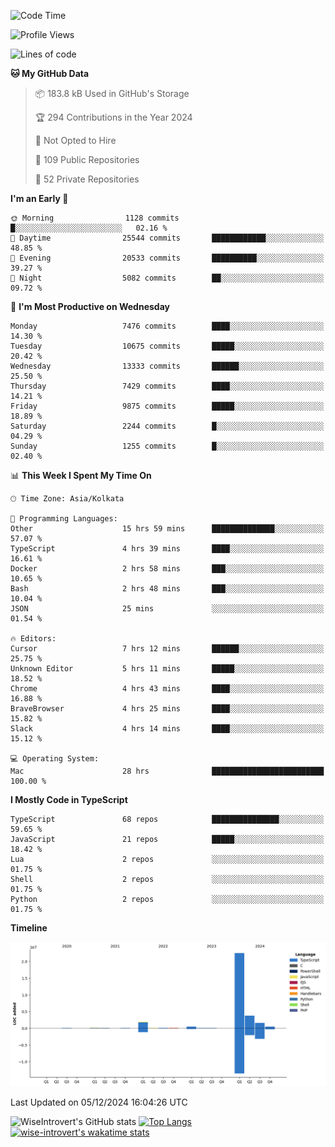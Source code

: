 <!--START_SECTION:waka-->
![Code Time](http://img.shields.io/badge/Code%20Time-1%2C929%20hrs%2016%20mins-blue)

![Profile Views](http://img.shields.io/badge/Profile%20Views-0-blue)

![Lines of code](https://img.shields.io/badge/From%20Hello%20World%20I%27ve%20Written-31.4%20million%20lines%20of%20code-blue)

**🐱 My GitHub Data** 

> 📦 183.8 kB Used in GitHub's Storage 
 > 
> 🏆 294 Contributions in the Year 2024
 > 
> 🚫 Not Opted to Hire
 > 
> 📜 109 Public Repositories 
 > 
> 🔑 52 Private Repositories 
 > 
**I'm an Early 🐤** 

```text
🌞 Morning                1128 commits        █░░░░░░░░░░░░░░░░░░░░░░░░   02.16 % 
🌆 Daytime                25544 commits       ████████████░░░░░░░░░░░░░   48.85 % 
🌃 Evening                20533 commits       ██████████░░░░░░░░░░░░░░░   39.27 % 
🌙 Night                  5082 commits        ██░░░░░░░░░░░░░░░░░░░░░░░   09.72 % 
```
📅 **I'm Most Productive on Wednesday** 

```text
Monday                   7476 commits        ████░░░░░░░░░░░░░░░░░░░░░   14.30 % 
Tuesday                  10675 commits       █████░░░░░░░░░░░░░░░░░░░░   20.42 % 
Wednesday                13333 commits       ██████░░░░░░░░░░░░░░░░░░░   25.50 % 
Thursday                 7429 commits        ████░░░░░░░░░░░░░░░░░░░░░   14.21 % 
Friday                   9875 commits        █████░░░░░░░░░░░░░░░░░░░░   18.89 % 
Saturday                 2244 commits        █░░░░░░░░░░░░░░░░░░░░░░░░   04.29 % 
Sunday                   1255 commits        █░░░░░░░░░░░░░░░░░░░░░░░░   02.40 % 
```


📊 **This Week I Spent My Time On** 

```text
🕑︎ Time Zone: Asia/Kolkata

💬 Programming Languages: 
Other                    15 hrs 59 mins      ██████████████░░░░░░░░░░░   57.07 % 
TypeScript               4 hrs 39 mins       ████░░░░░░░░░░░░░░░░░░░░░   16.61 % 
Docker                   2 hrs 58 mins       ███░░░░░░░░░░░░░░░░░░░░░░   10.65 % 
Bash                     2 hrs 48 mins       ███░░░░░░░░░░░░░░░░░░░░░░   10.04 % 
JSON                     25 mins             ░░░░░░░░░░░░░░░░░░░░░░░░░   01.54 % 

🔥 Editors: 
Cursor                   7 hrs 12 mins       ██████░░░░░░░░░░░░░░░░░░░   25.75 % 
Unknown Editor           5 hrs 11 mins       █████░░░░░░░░░░░░░░░░░░░░   18.52 % 
Chrome                   4 hrs 43 mins       ████░░░░░░░░░░░░░░░░░░░░░   16.88 % 
BraveBrowser             4 hrs 25 mins       ████░░░░░░░░░░░░░░░░░░░░░   15.82 % 
Slack                    4 hrs 14 mins       ████░░░░░░░░░░░░░░░░░░░░░   15.12 % 

💻 Operating System: 
Mac                      28 hrs              █████████████████████████   100.00 % 
```

**I Mostly Code in TypeScript** 

```text
TypeScript               68 repos            ███████████████░░░░░░░░░░   59.65 % 
JavaScript               21 repos            █████░░░░░░░░░░░░░░░░░░░░   18.42 % 
Lua                      2 repos             ░░░░░░░░░░░░░░░░░░░░░░░░░   01.75 % 
Shell                    2 repos             ░░░░░░░░░░░░░░░░░░░░░░░░░   01.75 % 
Python                   2 repos             ░░░░░░░░░░░░░░░░░░░░░░░░░   01.75 % 
```



**Timeline**

![Lines of Code chart](https://raw.githubusercontent.com/wise-introvert/wise-introvert/master/assets/bar_graph.png)


 Last Updated on 05/12/2024 16:04:26 UTC
<!--END_SECTION:waka-->

![WiseIntrovert's GitHub stats](https://github-readme-stats.vercel.app/api?username=wise-introvert&count_private=true&show_icons=true)
[![Top Langs](https://github-readme-stats.vercel.app/api/top-langs/?username=wise-introvert&langs_count=10)](https://github.com/anuraghazra/github-readme-stats)
[![wise-introvert's wakatime stats](https://github-readme-stats.vercel.app/api/wakatime?username=wiseintrovert)](https://github.com/anuraghazra/github-readme-stats)
